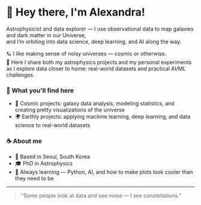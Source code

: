 # 🌌 Hey there, I'm Alexandra!

Astrophysicist and data explorer — I use observational data to map galaxies and dark matter in our Universe,  
and I’m orbiting into data science, deep learning, and AI along the way.

🪐 I like making sense of noisy universes — cosmic or otherwise.  
💫 Here I share both my astrophysics projects and my personal experiments as I explore data closer to home: real-world datasets and practical AI/ML challenges.

### 🧭 What you'll find here
- 🌌 Cosmic projects: galaxy data analysis, modeling statistics, and creating pretty visualizations of the universe  
- 🌍 Earthly projects: applying machine learning, deep learning, and data science to real-world datasets  

### ☕ About me
- 📍 Based in Seoul, South Korea  
- 🎓 PhD in Astrophysics 
- 🧩 Always learning — Python, AI, and how to make plots look cooler than they need to be  

---

> “Some people look at data and see noise — I see constellations.”
